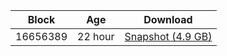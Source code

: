 |     Block   |     Age     |   Download  |
| ----------- | ----------- | ----------- |
|   16656389   |  22 hour | [Snapshot (4.9 GB)](https://s3.eu-central-1.amazonaws.com/w3coins.io/snapshots/cosmos-mainnet/cosmos_snapsot_latest.tar.lz4)  |
